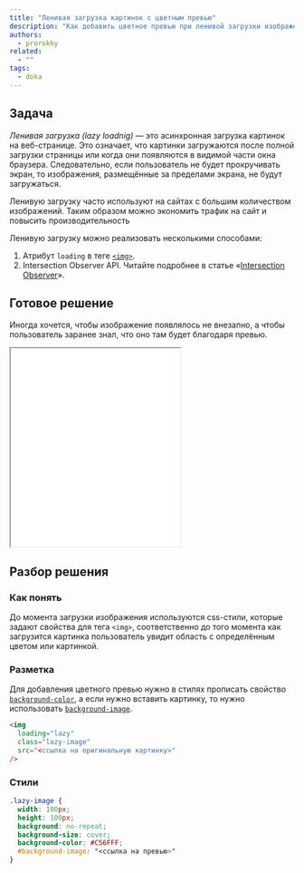 ```yaml
---
title: "Ленивая загрузка картинок с цветным превью"
description: "Как добавить цветное превью при ленивой загрузки изображения"
authors:
  - prorokky
related:
  - ""
tags:
  - doka
---
```


## Задача

_Ленивая загрузка (lazy loadnig)_ — это асинхронная загрузка картинок на веб-странице. Это означает, что картинки загружаются после полной загрузки страницы или когда они появляются в видимой части окна браузера. Следовательно, если пользователь не будет прокручивать экран, то изображения, размещённые за пределами экрана, не будут загружаться.

Ленивую загрузку часто используют на сайтах с большим количеством изображений. Таким образом можно экономить трафик на сайт и повысить производительность

Ленивую загрузку можно реализовать несколькими способами:

1. Атрибут `loading` в теге [`<img>`](/html/img/).
2. Intersection Observer API. Читайте подробнее в статье «[Intersection Observer](/js/intersection-observer/)».

## Готовое решение

Иногда хочется, чтобы изображение появлялось не внезапно, а чтобы пользователь заранее знал, что оно там будет благодаря превью.

<iframe title="Ленивая загрузка" src="demos/lazy-load/" height="350"></iframe>

## Разбор решения

### Как понять

До момента загрузки изображения используются css-стили, которые задают свойства для тега `<img>`, соответственно до того момента как загрузится картинка пользователь увидит область с определённым цветом или картинкой.

### Разметка

Для добавления цветного превью нужно в стилях прописать свойство [`background-color`](/css/background-color/), а если нужно вставить картинку, то нужно использовать [`background-image`](/css/background-image/).

```html
<img
  loading="lazy"
  class="lazy-image"
  src="<ссылка на оригинальную картинку>"
/>
```

### Стили

```css
.lazy-image {
  width: 100px;
  height: 100px;
  background: no-repeat;
  background-size: cover;
  background-color: #C56FFF;
  #background-image: "<ссылка на превью>"
}
```
